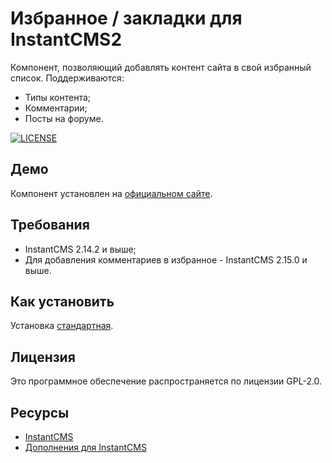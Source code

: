 # Избранное / закладки для InstantCMS2

Компонент, позволяющий добавлять контент сайта в свой избранный список.
Поддерживаются:

* Типы контента;
* Комментарии;
* Посты на форуме.

[![LICENSE](https://img.shields.io/badge/License-GPL%20v2-blue.svg)](./LICENSE)

## Демо ##

Компонент установлен на [официальном сайте](https://instantcms.ru/).

## Требования ##
* InstantCMS 2.14.2 и выше;
* Для добавления комментариев в избранное - InstantCMS 2.15.0 и выше.

## Как установить ##

Установка [стандартная](https://docs.instantcms.ru/manual/addons ).

## Лицензия ##

Это программное обеспечение распространяется по лицензии GPL-2.0.

## Ресурсы

* [InstantCMS](https://instantcms.ru/)
* [Дополнения для InstantCMS](https://addons.instantcms.ru/)
